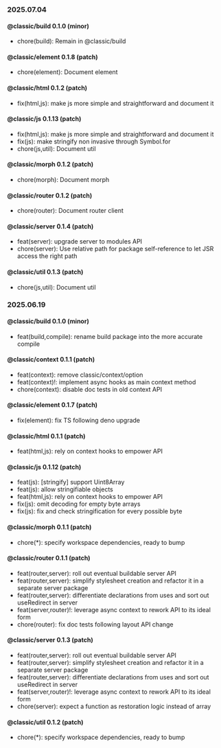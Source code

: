 ### 2025.07.04

#### @classic/build 0.1.0 (minor)

- chore(build): Remain in @classic/build

#### @classic/element 0.1.8 (patch)

- chore(element): Document element

#### @classic/html 0.1.2 (patch)

- fix(html,js): make js more simple and straightforward and document it

#### @classic/js 0.1.13 (patch)

- fix(html,js): make js more simple and straightforward and document it
- fix(js): make stringify non invasive through Symbol.for
- chore(js,util): Document util

#### @classic/morph 0.1.2 (patch)

- chore(morph): Document morph

#### @classic/router 0.1.2 (patch)

- chore(router): Document router client

#### @classic/server 0.1.4 (patch)

- feat(server): upgrade server to modules API
- chore(server): Use relative path for package self-reference to let JSR access
  the right path

#### @classic/util 0.1.3 (patch)

- chore(js,util): Document util

### 2025.06.19

#### @classic/build 0.1.0 (minor)

- feat(build,compile): rename build package into the more accurate compile

#### @classic/context 0.1.1 (patch)

- feat(context): remove classic/context/option
- feat(context)!: implement async hooks as main context method
- chore(context): disable doc tests in old context API

#### @classic/element 0.1.7 (patch)

- fix(element): fix TS following deno upgrade

#### @classic/html 0.1.1 (patch)

- feat(html,js): rely on context hooks to empower API

#### @classic/js 0.1.12 (patch)

- feat(js): [stringify] support Uint8Array
- feat(js): allow stringifiable objects
- feat(html,js): rely on context hooks to empower API
- fix(js): omit decoding for empty byte arrays
- fix(js): fix and check stringification for every possible byte

#### @classic/morph 0.1.1 (patch)

- chore(*): specify workspace dependencies, ready to bump

#### @classic/router 0.1.1 (patch)

- feat(router,server): roll out eventual buildable server API
- feat(router,server): simplify stylesheet creation and refactor it in a
  separate server package
- feat(router,server): differentiate declarations from uses and sort out
  useRedirect in server
- feat(server,router)!: leverage async context to rework API to its ideal form
- chore(router): fix doc tests following layout API change

#### @classic/server 0.1.3 (patch)

- feat(router,server): roll out eventual buildable server API
- feat(router,server): simplify stylesheet creation and refactor it in a
  separate server package
- feat(router,server): differentiate declarations from uses and sort out
  useRedirect in server
- feat(server,router)!: leverage async context to rework API to its ideal form
- chore(server): expect a function as restoration logic instead of array

#### @classic/util 0.1.2 (patch)

- chore(*): specify workspace dependencies, ready to bump
